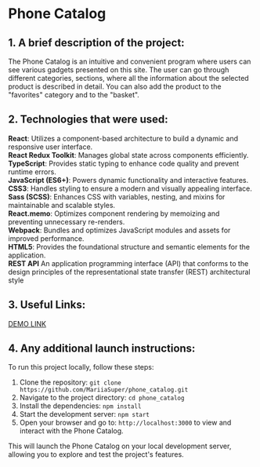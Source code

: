 # Phone Catalog
## 1. A brief description of the project:
The Phone Catalog is an intuitive and convenient program where users can see various gadgets presented on this site. The user can go through different categories, sections, where all the information about the selected product is described in detail. You can also add the product to the "favorites" category and to the "basket".

## 2. Technologies that were used:
**React**: Utilizes a component-based architecture to build a dynamic and responsive user interface.<br>
**React Redux Toolkit**: Manages global state across components efficiently.<br>
**TypeScript**: Provides static typing to enhance code quality and prevent runtime errors.<br>
**JavaScript (ES6+)**: Powers dynamic functionality and interactive features.<br>
**CSS3**: Handles styling to ensure a modern and visually appealing interface.<br>
**Sass (SCSS)**: Enhances CSS with variables, nesting, and mixins for maintainable and scalable styles.<br>
**React.memo**: Optimizes component rendering by memoizing and preventing unnecessary re-renders.<br>
**Webpack**: Bundles and optimizes JavaScript modules and assets for improved performance.<br>
**HTML5**: Provides the foundational structure and semantic elements for the application.<br>
**REST API** An application programming interface (API) that conforms to the design principles of the representational state transfer (REST) architectural style

## 3. Useful Links:
[DEMO LINK](https://MariiaSuper.github.io/phone_catalog/)

## 4. Any additional launch instructions:
To run this project locally, follow these steps:

1. Clone the repository: `git clone https://github.com/MariiaSuper/phone_catalog.git`<br>
2. Navigate to the project directory: `cd phone_catalog`<br>
3. Install the dependencies: `npm install`<br>
4. Start the development server: `npm start`<br>
5. Open your browser and go to: `http://localhost:3000` to view and interact with the Phone Catalog.
   
This will launch the Phone Catalog on your local development server, allowing you to explore and test the project's features.
